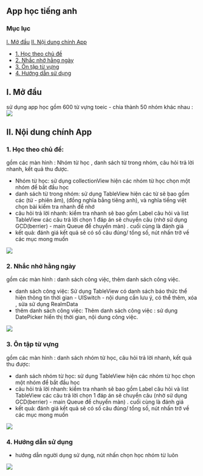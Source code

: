 ## App học tiếng anh 
### Mục lục
[I. Mở đầu](#Modau)
[II. Nội dung chính App](#noidungchinhapp)
- [1. Học theo chủ đề](#hoctheochude)
- [2. Nhắc nhở hằng ngày](#nhacnhohangngay)
- [3. Ôn tập từ vựng](#ontaptuvung)
- [4. Hướng dẫn sử dụng](#huongdansudung)
## I. Mở đầu
sử dụng app học gồm 600 từ vựng toeic - chia thành 50 nhóm khác nhau :
<img src="mainApp.gif">
## II. Nội dung chính App
### 1. Học theo chủ đề:
gồm các màn hình : Nhóm từ học , danh sách từ trong nhóm, câu hỏi trả lời nhanh, kết quả thu được.
- Nhóm từ học: sử dụng collectionView hiện các nhóm từ học chọn một nhóm để bắt đầu học
- danh sách từ trong nhóm: sử dụng TableView hiện các từ sẽ bao gồm các (từ - phiên âm), (đồng nghĩa bằng tiêng anh), và nghĩa tiếng việt chọn bài kiểm tra nhanh để nhớ
- câu hỏi trả lời nhanh: kiểm tra nhanh sẽ bao gồm Label câu hỏi và list TableView các câu trả lời chọn 1 đáp án sẽ chuyển câu (nhờ sử dụng GCD(berrier) - main Queue để chuyển màn) . cuối cùng là đánh giá 
- kết quả: đánh giá kết quả sẽ có số câu đúng/ tổng số, nút nhấn trở về các mục mong muốn
<img src="click1.gif">

### 2. Nhắc nhở hằng ngày
gồm các màn hình : danh sách công việc, thêm danh sách công việc.
- danh sách công việc: Sử dụng TableView có danh sách báo thức thể hiện thông tin thời gian - UISwitch - nội dung cần lưu ý, có thể thêm, xóa , sửa sử dụng RealmData
- thêm danh sách công việc: Thêm danh sách công việc : sử dụng DatePicker hiển thị thời gian, nội dung công việc.
<img src="click2.gif">

### 3. Ôn tập từ vựng
gồm các màn hình : danh sách nhóm từ học, câu hỏi trả lời nhanh, kết quả thu được: 
- danh sách nhóm từ học: sử dụng TableView hiện các nhóm từ học chọn một nhóm để bắt đầu học
- câu hỏi trả lời nhanh: kiểm tra nhanh sẽ bao gồm Label câu hỏi và list TableView các câu trả lời chọn 1 đáp án sẽ chuyển câu (nhờ sử dụng GCD(berrier) - main Queue để chuyển màn) . cuối cùng là đánh giá 
- kết quả: đánh giá kết quả sẽ có số câu đúng/ tổng số, nút nhấn trở về các mục mong muốn
<img src="click3.gif">

### 4. Hướng dẫn sử dụng
- hướng dẫn người dụng sử dụng, nút nhấn chọn học nhóm từ luôn
<img src="click3.gif">
